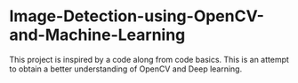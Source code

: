 # Image-Detection-using-OpenCV-and-Machine-Learning
This project is inspired by a code along from code basics. This is an attempt to obtain a better understanding of OpenCV and Deep learning. 
